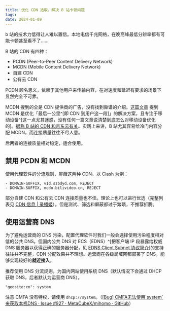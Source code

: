 ```yaml
---
title: 优化 CDN 选取，解决 B 站卡顿问题
tags: 
date: 2024-01-09
---
```


b 站的技术力低得让人难以置信。本地电信千兆网络，在晚高峰最低分辨率都有可能卡顿甚至看不了……

B 站的 CDN 有四种：

- PCDN (Peer-to-Peer Content Delivery Network)
- MCDN (Mobile Content Delivery Network)
- 自建 CDN
- 公有云 CDN

PCDN 顾名思义，依赖于其他用户来传输内容，在对速度和延迟有要求的场景下显然完全不可靠。

MCDN 搜到的全是 CDN 提供商的广告，没有找到靠谱的介绍。[这篇文章](https://martechseries.com/mts-insights/guest-authors/mobile-cdn-what-is-it-and-why-is-it-essential-for-mobile-apps/) 提到 MCDN 是优化「最后一公里^[即 CDN 到用户这一段]」的解决方案，且专注于移动设备^[这一点尤其迷惑，没有任何一篇文章说清楚到底怎么对移动设备优化的]。[据称 B 站的 CDN 和京东云有关](https://www.shawnleetttt.cyou/posts/457eb4a4/)。实践上来讲，B 站尤其容易给冷门内容分配 MCDN，而连接质量往往不尽人意。

后两者的连接质量相对稳定，适合使用。

## 禁用 PCDN 和 MCDN

使用代理软件的分流规则，屏蔽这两种 CDN。以 Clash 为例：

```
- DOMAIN-SUFFIX, v1d.szbdyd.com, REJECT
- DOMAIN-SUFFIX, mcdn.bilivideo.cn, REJECT
```

部分自建 CDN 和公有云 CDN 连接质量也不佳。理论上也可以进行优选（完整列表见 [CDN 信息 | 录播姬](https://rec.danmuji.org/dev/cdn-info/)）。但是测试、筛选和屏蔽都过于繁琐，不推荐折腾。

## 使用运营商 DNS

为了避免运营商的 DNS 污染，配置代理软件时我们一般会选择使用污染程度相对低的公共 DNS。但国内公共 DNS 对 ECS（EDNS）^[把客户端 IP 段暴露给权威 DNS 服务器以获得正确的服务器分配，见 [EDNS Client Subnet 协议简介](https://taoshu.in/dns/edns-client-subnet.html)]的支持往往并不完整，CDN 分配效果并不理想。运营商在各级局域网都部署了 DNS，能够实现较好的**就近接入**。

推荐使用 DNS 分流规则，为国内网站使用系统 DNS（默认情况下会通过 DHCP 获取 DNS，后者默认为运营商 DNS）。

```
"geosite:cn": system
```

注意 CMFA 没有特权，请使用 `dhcp://system`。（[\[Bug\] CMFA无法使用\`system\`来获取本机DNS · Issue #927 · MetaCubeX/mihomo · GitHub](https://github.com/MetaCubeX/mihomo/issues/927#issuecomment-1862420914)）
